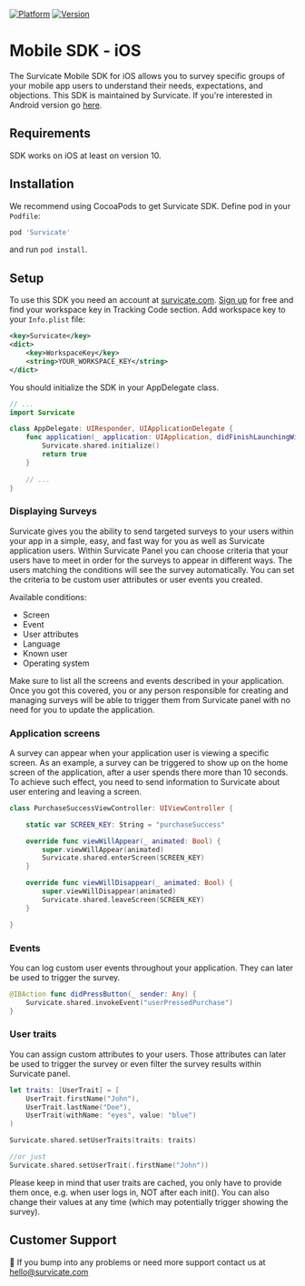 [![Platform](https://img.shields.io/badge/platform-iOS-green.svg)](https://survicate.com/mobile-surveys/)
[![Version](https://img.shields.io/cocoapods/v/Survicate.svg)](https://developers.survicate.com/mobile-sdk/ios/)

# Mobile SDK - iOS

The Survicate Mobile SDK for iOS allows you to survey specific groups of your mobile app users to understand their needs, expectations, and objections. This SDK is maintained by Survicate. If you're interested in Android version go [here](https://github.com/Survicate/survicate-android-sdk).

## Requirements

SDK works on iOS at least on version 10.

## Installation

We recommend using CocoaPods to get Survicate SDK.
Define pod in your `Podfile`:
```ruby
pod 'Survicate'
```

and run `pod install`.

## Setup

To use this SDK you need an account at [survicate.com](https://survicate.com).
[Sign up](https://panel.survicate.com/#/signup) for free and find your workspace key in Tracking Code section.
Add workspace key to your `Info.plist` file:
```xml
<key>Survicate</key>
<dict>
    <key>WorkspaceKey</key>
    <string>YOUR_WORKSPACE_KEY</string>
</dict>
```

You should initialize the SDK in your AppDelegate class.
```swift
// ...
import Survicate

class AppDelegate: UIResponder, UIApplicationDelegate {
    func application(_ application: UIApplication, didFinishLaunchingWithOptions launchOptions: [UIApplicationLaunchOptionsKey: Any]?) -> Bool {
        Survicate.shared.initialize()
        return true
    }
    
    // ...
}
```

### Displaying Surveys

Survicate gives you the ability to send targeted surveys to your users within your app in a simple, easy, and fast way for you as well as Survicate application users.
Within Survicate Panel you can choose criteria that your users have to meet in order for the surveys to appear in different ways.
The users matching the conditions will see the survey automatically. You can set the criteria to be custom user attributes or user events you created.

Available conditions:
- Screen
- Event
- User attributes
- Language
- Known user
- Operating system

Make sure to list all the screens and events described in your application.
Once you got this covered, you or any person responsible for creating and managing surveys will be able to trigger them from Survicate panel with no need for you to update the application.

### Application screens

A survey can appear when your application user is viewing a specific screen.
As an example, a survey can be triggered to show up on the home screen of the application, after a user spends there more than 10 seconds.
To achieve such effect, you need to send information to Survicate about user entering and leaving a screen. 
```swift
class PurchaseSuccessViewController: UIViewController {

    static var SCREEN_KEY: String = "purchaseSuccess"

    override func viewWillAppear(_ animated: Bool) {
        super.viewWillAppear(animated)
        Survicate.shared.enterScreen(SCREEN_KEY)
    }

    override func viewWillDisappear(_ animated: Bool) {
        super.viewWillDisappear(animated)
        Survicate.shared.leaveScreen(SCREEN_KEY)
    }

}
```

### Events

You can log custom user events throughout your application. They can later be used to trigger the survey.
```swift
@IBAction func didPressButton(_ sender: Any) {
    Survicate.shared.invokeEvent("userPressedPurchase")
}
```

### User traits

You can assign custom attributes to your users. Those attributes can later be used to trigger the survey or even filter the survey results within Survicate panel. 
```swift
let traits: [UserTrait] = [
    UserTrait.firstName("John"),
    UserTrait.lastName("Doe"),
    UserTrait(withName: "eyes", value: "blue")
)

Survicate.shared.setUserTraits(traits: traits)

//or just
Survicate.shared.setUserTrait(.firstName("John"))
```

Please keep in mind that user traits are cached, you only have to provide them once, e.g. when user logs in, NOT after each init().
You can also change their values at any time (which may potentially trigger showing the survey).

## Customer Support

👋 If you bump into any problems or need more support contact us at hello@survicate.com

